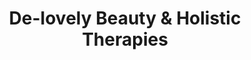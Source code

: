---
title: "De-lovely Beauty & Holistic Therapies"
url: /grimsby/de-lovely-beauty-and-holistic-therapies/
shop: beauty
---